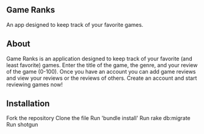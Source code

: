 ## Game Ranks

An app designed to keep track of your favorite games. 

## About

Game Ranks is an application designed to keep track of your favorite (and least favorite) games. Enter the title of the game, the genre, and your review of the game (0-100). Once you have an account you can add game reviews and view your reviews or the reviews of others. Create an account and start reviewing games now!

## Installation

Fork the repository
Clone the file
Run 'bundle install'
Run rake db:migrate
Run shotgun
